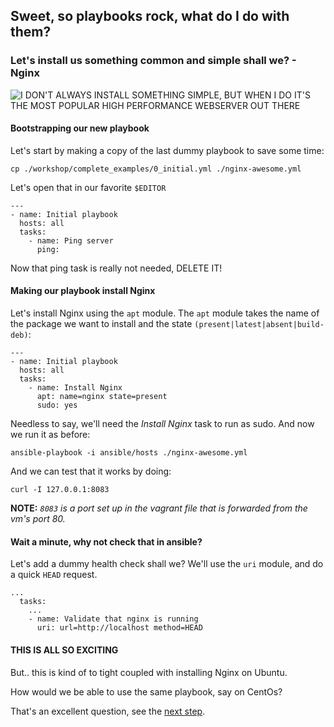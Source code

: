 ## Sweet, so playbooks rock, what do I do with them?

### Let's install us something common and simple shall we? - Nginx

![I DON'T ALWAYS INSTALL SOMETHING SIMPLE, BUT WHEN I DO IT'S THE MOST POPULAR HIGH PERFORMANCE WEBSERVER OUT THERE](http://cdn.meme.am/instances2/500x/178503.jpg)


#### Bootstrapping our new playbook

Let's start by making a copy of the last dummy playbook to save some time:

```
cp ./workshop/complete_examples/0_initial.yml ./nginx-awesome.yml
```

Let's open that in our favorite `$EDITOR`

```
---
- name: Initial playbook
  hosts: all
  tasks:
    - name: Ping server
      ping: 
```

Now that ping task is really not needed, DELETE IT!

#### Making our playbook install Nginx

Let's install Nginx using the `apt` module.
The `apt` module takes the name of the package we want to install and the state `(present|latest|absent|build-deb)`:

```
---
- name: Initial playbook
  hosts: all
  tasks:
    - name: Install Nginx
      apt: name=nginx state=present
      sudo: yes
```

Needless to say, we'll need the *Install Nginx* task to run as sudo.
And now we run it as before:

```
ansible-playbook -i ansible/hosts ./nginx-awesome.yml
```

And we can test that it works by doing:

```
curl -I 127.0.0.1:8083
```

**NOTE:** *`8083` is a port set up in the vagrant file that is forwarded from the vm's port 80.*

#### Wait a minute, why not check that in ansible?

Let's add a dummy health check shall we?
We'll use the `uri` module, and do a quick `HEAD` request.

```
...
  tasks:
    ...
    - name: Validate that nginx is running
      uri: url=http://localhost method=HEAD
```

#### THIS IS ALL SO EXCITING

But.. this is kind of to tight coupled with installing Nginx on Ubuntu.

How would we be able to use the same playbook, say on CentOs?

That's an excellent question, see the [next step](./3_Nginx-the-plot-thickens.md).
